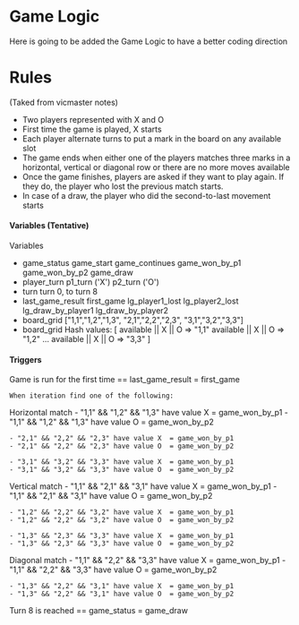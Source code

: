 # Game Logic
Here is going to be added the Game Logic to have a better coding direction

# Rules
(Taked from vicmaster notes)
- Two players represented with X and O
- First time the game is played, X starts
- Each player alternate turns to put a mark in the board on any available slot
- The game ends when either one of the players matches three marks in a horizontal, vertical or diagonal row or there are no more moves available
- Once the game finishes, players are asked if they want to play again. If they do, the player who lost the previous match starts.
- In case of a draw, the player who did the second-to-last movement starts

#### Variables (Tentative)
Variables
- game_status
    game_start
    game_continues
    game_won_by_p1
    game_won_by_p2
    game_draw
- player_turn
    p1_turn ('X')
    p2_turn ('O')
- turn
    turn 0, to turn 8
- last_game_result
    first_game
    lg_player1_lost
    lg_player2_lost
    lg_draw_by_player1
    lg_draw_by_player2
- board_grid
        ["1,1","1,2","1,3",
        "2,1","2,2","2,3",
        "3,1","3,2","3,3"]
- board_grid Hash values:
        [
        available || X || O => "1,1"
        available || X || O => "1,2"
        ...
        available || X || O => "3,3"
        ]


#### Triggers

  Game is run for the first time == last_game_result = first_game

    When iteration find one of the following:

  Horizontal match
    - "1,1" && "1,2" && "1,3" have value X  = game_won_by_p1
    - "1,1" && "1,2" && "1,3" have value O  = game_won_by_p2

    - "2,1" && "2,2" && "2,3" have value X  = game_won_by_p1
    - "2,1" && "2,2" && "2,3" have value O  = game_won_by_p2

    - "3,1" && "3,2" && "3,3" have value X  = game_won_by_p1
    - "3,1" && "3,2" && "3,3" have value O  = game_won_by_p2

  Vertical match
    - "1,1" && "2,1" && "3,1" have value X  = game_won_by_p1
    - "1,1" && "2,1" && "3,1" have value O  = game_won_by_p2

    - "1,2" && "2,2" && "3,2" have value X  = game_won_by_p1
    - "1,2" && "2,2" && "3,2" have value O  = game_won_by_p2

    - "1,3" && "2,3" && "3,3" have value X  = game_won_by_p1
    - "1,3" && "2,3" && "3,3" have value O  = game_won_by_p2

  Diagonal match
    - "1,1" && "2,2" && "3,3" have value X  = game_won_by_p1
    - "1,1" && "2,2" && "3,3" have value O  = game_won_by_p2

    - "1,3" && "2,2" && "3,1" have value X  = game_won_by_p1
    - "1,3" && "2,2" && "3,1" have value O  = game_won_by_p2

  Turn 8 is reached == game_status = game_draw
